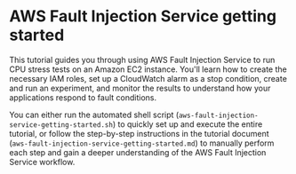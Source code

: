 # AWS Fault Injection Service getting started

This tutorial guides you through using AWS Fault Injection Service to run CPU stress tests on an Amazon EC2 instance. You'll learn how to create the necessary IAM roles, set up a CloudWatch alarm as a stop condition, create and run an experiment, and monitor the results to understand how your applications respond to fault conditions.

You can either run the automated shell script (`aws-fault-injection-service-getting-started.sh`) to quickly set up and execute the entire tutorial, or follow the step-by-step instructions in the tutorial document (`aws-fault-injection-service-getting-started.md`) to manually perform each step and gain a deeper understanding of the AWS Fault Injection Service workflow.
